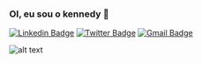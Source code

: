 ### OI, eu sou o kennedy 👋

[![Linkedin Badge](https://img.shields.io/badge/-kennedyrs-blue?style=flat-square&logo=Linkedin&logoColor=white&link=https://www.linkedin.com/in/kennedyrs/)](https://www.linkedin.com/in/kennedyrs/) [![Twitter Badge](https://img.shields.io/badge/-@kennedywork202-1ca0f1?style=flat-square&labelColor=1ca0f1&logo=twitter&logoColor=white&link=https://twitter.com/kennedywork202)](https://twitter.com/kennedywork202) [![Gmail Badge](https://img.shields.io/badge/-kennedywork202@gmail.com-c14438?style=flat-square&logo=Gmail&logoColor=white&link=mailto:kennedywork202@gmail.com)](mailto:kennedywork202@gmail.com)

![alt text](https://media.giphy.com/media/H7eOae0R0YOvnHObvh/giphy.gif)
